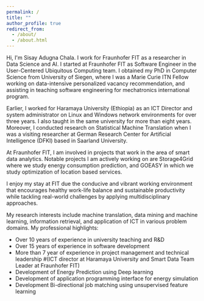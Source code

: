 ```yaml
---
permalink: /
title: ""
author_profile: true
redirect_from: 
  - /about/
  - /about.html
---
```


Hi, I'm Sisay Adugna Chala. I work for Fraunhofer FIT as a researcher in Data Science and AI. I started at Fraunhofer FIT as Software Engineer in the User-Centered Ubiquitous Computing team. I obtained my PhD in Computer Science from University of Siegen, where I was a Marie Curie ITN Fellow working on data-intensive personalized vacancy recommendation, and assisting in teaching software engineering for mechatronics international program.

Earlier, I worked for Haramaya University (Ethiopia) as an ICT Director and system administrator on Linux and Windows network environments for over three years. I also taught in the same university for more than eight years. Moreover, I conducted research on Statistical Machine Translation when I was a visiting researcher at German Research Center for Artificial Intelligence (DFKI) based in Saarland University.  

At Fraunhofer FIT, I am involved in projects that work in the area of smart data analytics. Notable projects I am actively working on are Storage4Grid where we study energy consumption prediction, and GOEASY in which we study optimization of location based services.

I enjoy my stay at FIT due the conducive and vibrant working environment that encourages healthy work-life balance and sustainable productivity while tackling real-world challenges by applying multidisciplinary approaches.

My research interests include machine translation, data mining and machine learning, information retrieval, and application of ICT in various problem domains. My professional highlights:

  - Over 10 years of experience in university teaching and R&D
  - Over 15 years of experience in software development
  - More than 7 year of experience in project management and technical leadership 
  #(ICT director at Haramaya University and Smart Data Team Leader at Fraunhofer FIT)
  - Development of Energy Prediction using Deep learning
  - Development of application programming interface for energy simulation
  - Development Bi-directional job matching using unsupervised feature learning